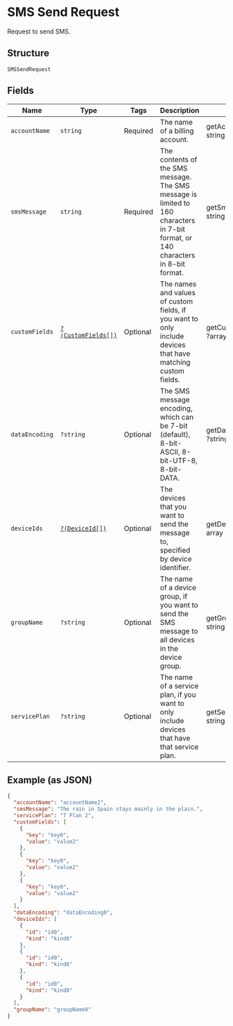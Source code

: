 
# SMS Send Request

Request to send SMS.

## Structure

`SMSSendRequest`

## Fields

| Name | Type | Tags | Description | Getter | Setter |
|  --- | --- | --- | --- | --- | --- |
| `accountName` | `string` | Required | The name of a billing account. | getAccountName(): string | setAccountName(string accountName): void |
| `smsMessage` | `string` | Required | The contents of the SMS message. The SMS message is limited to 160 characters in 7-bit format, or 140 characters in 8-bit format. | getSmsMessage(): string | setSmsMessage(string smsMessage): void |
| `customFields` | [`?(CustomFields[])`](../../doc/models/custom-fields.md) | Optional | The names and values of custom fields, if you want to only include devices that have matching custom fields. | getCustomFields(): ?array | setCustomFields(?array customFields): void |
| `dataEncoding` | `?string` | Optional | The SMS message encoding, which can be 7-bit (default), 8-bit-ASCII, 8-bit-UTF-8, 8-bit-DATA. | getDataEncoding(): ?string | setDataEncoding(?string dataEncoding): void |
| `deviceIds` | [`?(DeviceId[])`](../../doc/models/device-id.md) | Optional | The devices that you want to send the message to, specified by device identifier. | getDeviceIds(): ?array | setDeviceIds(?array deviceIds): void |
| `groupName` | `?string` | Optional | The name of a device group, if you want to send the SMS message to all devices in the device group. | getGroupName(): ?string | setGroupName(?string groupName): void |
| `servicePlan` | `?string` | Optional | The name of a service plan, if you want to only include devices that have that service plan. | getServicePlan(): ?string | setServicePlan(?string servicePlan): void |

## Example (as JSON)

```json
{
  "accountName": "accountName2",
  "smsMessage": "The rain in Spain stays mainly in the plain.",
  "servicePlan": "T Plan 2",
  "customFields": [
    {
      "key": "key0",
      "value": "value2"
    },
    {
      "key": "key0",
      "value": "value2"
    },
    {
      "key": "key0",
      "value": "value2"
    }
  ],
  "dataEncoding": "dataEncoding0",
  "deviceIds": [
    {
      "id": "id0",
      "kind": "kind8"
    },
    {
      "id": "id0",
      "kind": "kind8"
    },
    {
      "id": "id0",
      "kind": "kind8"
    }
  ],
  "groupName": "groupName8"
}
```

